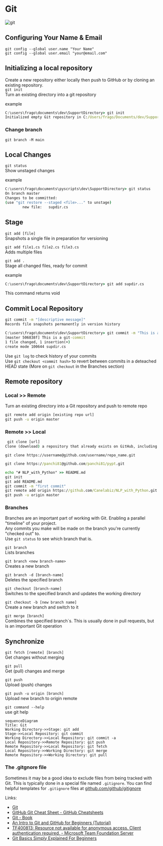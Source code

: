 # Git

![git](https://git-scm.com/images/logos/2color-lightbg@2x.png)

## Configuring Your Name & Email

`git config --global user.name "Your Name"`  
`git config --global user.email "your@email.com"`

## Initializing a local repository

Create a new repository either locally then push to GitHub or by cloning an existing repository.  
`git init`  
Turn an existing directory into a git repository

example

```cmd
C:\users\frago\documents\dev\SupportDirectory> git init
Initialized empty Git repository in C:/Users/frago/Documents/dev/SupportDirectory/.git/
```

### Change branch

`git branch -M main`

## Local Changes

`git status`  
Show unstaged changes

example

```cmd
C:\users\frago\documents\pyscripts\dev\SupportDirectory> git status
On branch master
Changes to be committed:
(use "git restore --staged <file>..." to unstage)
        new file:   supdir.cs
```

## Stage

`git add [file]`  
Snapshots a single file in preparation for versioning

`git add file1.cs file2.cs file3.cs`  
Adds multiple files

`git add .`  
Stage all changed files, ready for commit

example

```cmd
C:\users\frago\documents\dev\SupportDirectory> git add supdir.cs
```

This command returns void

## Commit Local Repository

```cmd
git commit -m "[descriptive message]"
Records file snapshots permanently in version history

C:\users\frago\documents\dev\SupportDirectory> git commit -m "This is a git-commit"
[master 506838f] This is a git-commit
1 file changed, 1 insertion(+)
create mode 100644 supdir.cs
```

Use `git log` to check history of your commits  
Use `git checkout <commit hash>` to revert between commits in a deteached HEAD state (More on `git checkout` in the Branches section)

## Remote repository

### Local >> Remote  

Turn an existing directory into a Git repository and push to remote repo

```cmd
git remote add origin [existing repo url]
git push -u origin master
```

### Remote >> Local

```cmd
 git clone [url]
Clone (download) a repository that already exists on GitHub, including all of the files, branches, and commits
```

`git clone https://username@github.com/username/repo_name.git`

```cmd
git clone https://panchi81@github.com/panchi81/pypt.git
```

```cmd
echo "# NLP_with_Python" >> README.md
git init
git add README.md
git commit -m "first commit"
git remote add origin https://github.com/Canelabiz/NLP_with_Python.git
git push -u origin master
```

### Branches

Branches are an important part of working with Git. Enabling a parallel "timeline" of your project.  
Any commits you make will be made on the branch you're currently "checked out" to.  
Use `git status` to see which branch that is.

`git branch`  
Lists branches

`git branch <new branch-name>`  
Creates a new branch

`git branch -d [branch-name]`  
Deletes the specified branch

`git checkout [branch-name]`  
Switches to the specified branch and updates the working directory

`git checkout -b [new branch name]`  
Create a new branch and switch to it

`git merge [branch]`  
Combines the specified branch´s. This is usually done in pull requests, but is an important Git operation

## Synchronize

`git fetch [remote] [branch]`  
Get changes without merging

`git pull`  
Get (pull) changes and merge

`git push`  
Upload (push) changes

`git push -u origin [branch]`  
Upload new branch to origin remote

`git command --help`  
use git help

```mermaid
sequenceDiagram
Title: Git
Working Directory->>Stage: git add
Stage->>Local Repository: git commit
Working Directory->>Local Repository: git commit -a
Local Repository->>Remote Repository: git push
Remote Repository->>Local Repository: git fetch
Local Repository->>Working Directory: git merge
Remote Repository->>Working Directory: git pull
```

### The .gitgnore file

Sometimes it may be a good idea to exclude files from being
tracked with Git. This is typically done in a special file named
`.gitignore`. You can find helpful templates for `.gitignore`
files at [github.com/github/gitignore](github.com/github/gitignore)

Links:

* [Git](https://git-scm.com/)
* [GitHub Git Cheat Sheet - GitHub Cheatsheets](https://github.github.com/training-kit/downloads/github-git-cheat-sheet/)
* [Git - Book](https://git-scm.com/book)
* [An Intro to Git and GitHub for Beginners (Tutorial)](https://product.hubspot.com/blog/git-and-github-tutorial-for-beginners)
* [TF400813: Resource not available for anonymous access. Client authentication required. - Microsoft Team Foundation Server](https://tfs.beijerelectronics.com/HmiDev/TFS-TestProject/_versionControl)
* [Git Basics Simply Explained For Beginners](https://blog.shahednasser.com/git-basics-for-beginners/)
